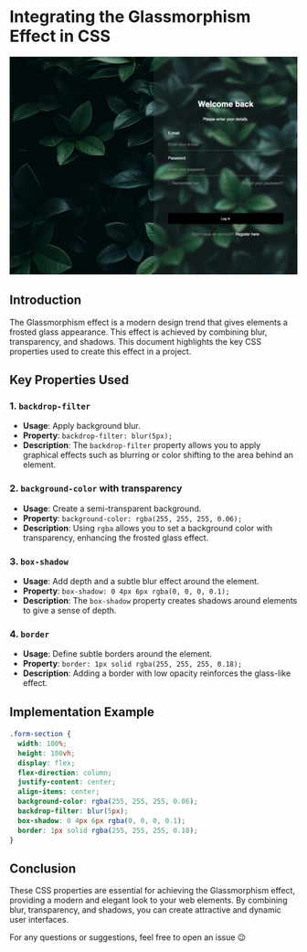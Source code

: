 # Integrating the Glassmorphism Effect in CSS

![Glassmorphism](image.png)

## Introduction

The Glassmorphism effect is a modern design trend that gives elements a frosted glass appearance. This effect is achieved by combining blur, transparency, and shadows. This document highlights the key CSS properties used to create this effect in a project.

## Key Properties Used

### 1. `backdrop-filter`

- **Usage**: Apply background blur.
- **Property**: `backdrop-filter: blur(5px);`
- **Description**: The `backdrop-filter` property allows you to apply graphical effects such as blurring or color shifting to the area behind an element.

### 2. `background-color` with transparency

- **Usage**: Create a semi-transparent background.
- **Property**: `background-color: rgba(255, 255, 255, 0.06);`
- **Description**: Using `rgba` allows you to set a background color with transparency, enhancing the frosted glass effect.

### 3. `box-shadow`

- **Usage**: Add depth and a subtle blur effect around the element.
- **Property**: `box-shadow: 0 4px 6px rgba(0, 0, 0, 0.1);`
- **Description**: The `box-shadow` property creates shadows around elements to give a sense of depth.

### 4. `border`

- **Usage**: Define subtle borders around the element.
- **Property**: `border: 1px solid rgba(255, 255, 255, 0.18);`
- **Description**: Adding a border with low opacity reinforces the glass-like effect.

## Implementation Example

```css
.form-section {
  width: 100%;
  height: 100vh;
  display: flex;
  flex-direction: column;
  justify-content: center;
  align-items: center;
  background-color: rgba(255, 255, 255, 0.06);
  backdrop-filter: blur(5px);
  box-shadow: 0 4px 6px rgba(0, 0, 0, 0.1);
  border: 1px solid rgba(255, 255, 255, 0.18);
}
```

## Conclusion

These CSS properties are essential for achieving the Glassmorphism effect, providing a modern and elegant look to your web elements. By combining blur, transparency, and shadows, you can create attractive and dynamic user interfaces.

For any questions or suggestions, feel free to open an issue 😉

